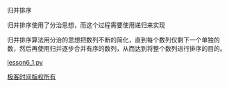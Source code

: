 归并排序

归并排序使用了分治思想，而这个过程需要使用递归来实现

归并排序算法用分治的思想把数列不断的简化，直到每个数列仅剩下一个单独的数，然后再使用归并逐步合并有序的数列，从而达到将整个数列进行排序的目的。

[lesson6_1.py](https://github.com/qinggeouye/GeekTime/blob/master/MathematicProgrammer/06_recruit/lesson6_1.py)

[极客时间版权所有](https://time.geekbang.org/column/article/73511)